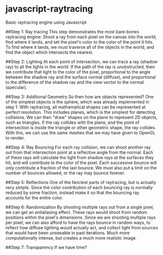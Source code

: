 # javascript-raytracing
Basic raytracing engine using Javascript

##Step 1: Ray tracing
This step demonstrates the most bare-bones raytracing engine: Shoot a ray from each pixel on the canvas into the world, find where it lands, and set the pixel's color to the color of the point it hits. To find where it lands, we must traverse all of the objects in the world, and find the object which intersects the nearest.

##Step 2: Lighting 
At each point of intersection, we can trace a ray (shadow ray) to all the lights in  the world. If the path of the ray is unobstructed, then we contribute that light to the color of the pixel, proportional to the angle between the shadow ray and the surface normal (diffuse), and proportional to the difference of the shadow ray and the view vector to the normal (specular).

##Step 3: Additional Geometry
So then how are objects represented? One of the simplest objects is the sphere, which was already implemented in step 1. With raytracing, all mathematical shapes can be represented at perfect resolution. This includes planes, which is the simplest for detecting collisions. We can then "draw" shapes on the plane to represent 2D objects, such as triangles. If the ray collides with the plane, and the point of intersection is inside the triangle or other geometric shape, the ray collides. With this, we can use the same meshes that we may have given to OpenGL to render.

##Step 4: Ray Bouncing
For each ray collision, we can shoot another ray out from that intersection point at a reflective angle from the normal. Each of these rays will calculate the light from shadow rays at the surfaces they hit, and will contribute to the color of the pixel. Each successive bounce will only contribute a fraction of the last bounce. We must also put a limit on the number of bounces allowed, or the ray may bounce forever.

##Step 5: Reflections
One of the fanciest parts of raytracing, but is actually very simple. Since the color contribution of each bouncing ray is normally reduced by some fraction, instead make it so that the bouncing ray accounts for the entire color.

##Step 6: Randomization
By shooting multiple rays out from a single pixel, we can get an antialiasing effect. These rays would shoot from random positions within the pixel's dimensions. Since we are shooting multiple rays per pixel, we can also afford to have the rays bounce in random ways, to reflect how diffuse lighting would actually act, and
collect light from sources that would have been unseeable in past iterations. Much more computationally intense, but creates a much more realistic image.

##Step 7: Transparency
If we have time?